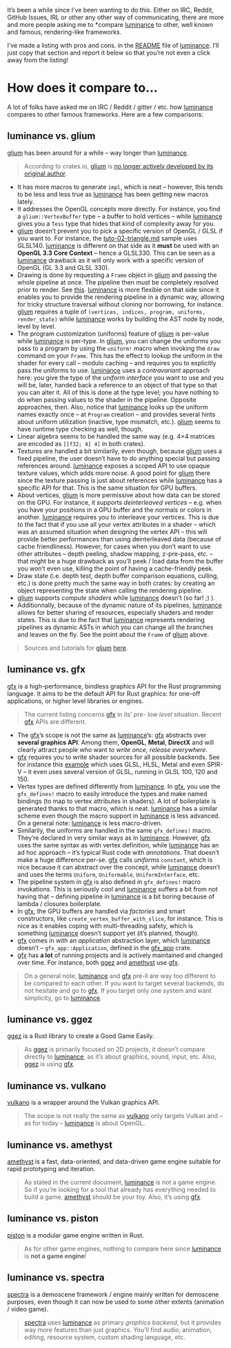 It’s been a while since I’ve been wanting to do this. Either on IRC, Reddit, GitHub Issues, IRL or
other any other way of communicating, there are more and more people asking me to *compare
[luminance] to other, well known and famous, rendering-like frameworks.

I’ve made a listing with pros and cons. in the [README] file of [luminance]. I’ll just copy that
section and report it below so that you’re not even a click away from the listing!

# How does it compare to…

A lot of folks have asked me on IRC / Reddit / gitter / etc. how [luminance] compares to other
famous frameworks. Here are a few comparisons:

## luminance vs. glium

[glium] has been around for a while – way longer than [luminance].

> According to crates.io, [glium] is [no longer actively developed by its original author](https://users.rust-lang.org/t/glium-post-mortem/7063).

- It has more macros to generate `impl`, which is neat – however, this tends to be less and less
  true as [luminance] has been getting new macros lately.
- It addresses the OpenGL concepts more directly. For instance, you find a `glium::VertexBuffer`
  type – a buffer to hold vertices – while [luminance] gives you a `Tess` type that hides that kind
  of complexity away for you.
- [glium] doesn’t prevent you to pick a specific version of OpenGL / GLSL if you want to. For
  instance, the [tuto-02-triangle.md] sample uses GLSL140. [luminance] is different on that
  side as it **must** be used with an **OpenGL 3.3 Core Context** – hence a GLSL330. This can be
  seen as a [luminance] drawback as it will only work with a specific version of OpenGL (GL 3.3 and
  GLSL 330).
- Drawing is done by requesting a `Frame` object in [glium] and passing the whole pipeline at once.
  The pipeline then must be completely resolved prior to render. See
  [this](https://docs.rs/glium/0.20.0/glium/trait.Surface.html#tymethod.draw). [luminance] is more
  flexible on that side since it enables you to provide the rendering pipeline in a dynamic way,
  allowing for tricky structure traversal without cloning nor borrowing, for instance. [glium]
  requires a tuple of `(vertices, indices, program, uniforms, render_state)` while [luminance] works
  by building the AST node by node, level by level.
- The program customization (uniforms) feature of [glium] is per-value while [luminance] is
  per-type. In [glium], you can change the uniforms you pass to a program by using the `uniform!`
  macro when invoking the `draw` command on your `Frame`. This has the effect to lookup the uniform
  in the shader for every call – modulo caching – and requires you to explicitly pass the uniforms
  to use. [luminance] uses a *contravariant* approach here: you give the type of the *uniform
  interface* you want to use and you will be, later, handed back a reference to an object of that
  type so that you can alter it. All of this is done at the type level; you have nothing to do when
  passing values to the shader in the pipeline. Opposite approaches, then. Also, notice that
  [luminance] looks up the uniform names exactly once – at `Program` creation – and provides several
  hints about uniform utilization (inactive, type mismatch, etc.). [glium] seems to have runtime
  type checking as well, though.
- Linear algebra seems to be handled the same way (e.g. 4×4 matrices are encoded as `[[f32; 4] 4]`
  in both crates).
- Textures are handled a bit similarily, even though, because [glium] uses a fixed pipeline, the
  user doesn’t have to do anything special but passing references around. [luminance] exposes a
  scoped API to use opaque texture values, which adds more noise. A good point for [glium] there
  since the texture passing is just about references while [luminance] has a specific API for that.
  This is the same situation for GPU buffers.
- About vertices, [glium] is more permissive about how data can be stored on the GPU. For instance,
  it supports *deinterleaved vertices* – e.g. when you have your positions in
  a GPU buffer and the normals or colors in another. [luminance] requires you to interleave your
  vertices. This is due to the fact that if you use all your vertex attributes in a shader – which
  was an assumed situation when designing the vertex API – this will provide better performances
  than using deinterleaved data (because of cache friendliness). However, for cases when you don’t
  want to use other attributes – depth peeling, shadow mapping, z-pre-pass, etc. – that might be a
  huge drawback as you’ll peek / load data from the buffer you won’t even use, killing the point of
  having a cache-friendly peek.
- Draw state (i.e. depth test, depth buffer comparison equations, culling, etc.) is done pretty much
  the same way in both crates: by creating an object representing the state when calling the
  rendering pipeline.
- [glium] supports *compute shaders* while [luminance] doesn’t (so far! ;) ).
- Additionnally, because of the dynamic nature of its pipelines, [luminance] allows for better
  sharing of resources, especially shaders and render states. This is due to the fact that
  [luminance] represents rendering pipelines as dynamic ASTs in which you can change all the
  branches and leaves on the fly. See the point about the `Frame` of [glium] above.

> Sources and tutorials for [glium] [here](https://github.com/glium/glium/tree/master/book).

## luminance vs. gfx

[gfx] is a high-performance, bindless graphics API for the Rust programming language. It aims to be
the default API for Rust graphics: for one-off applications, or higher level libraries or engines.

> The current listing concerns [gfx] in its’ *pre- low level* situation. Recent [gfx] APIs are
> different.

- The [gfx]’s scope is not the same as [luminance]’s: [gfx] abstracts over **several graphics API**.
  Among them, **OpenGL**, **Metal**, **DirectX** and will clearly attract people who want to *write
	once, release everywhere*.
- [gfx] requires you to write shader sources for all possible backends. See for instance this
  [example](https://github.com/gfx-rs/gfx/tree/pre-ll/examples/cube/shader) which uses
  GLSL, HLSL, Metal and even SPIR-V – it even uses several version of GLSL, running in GLSL 100, 120
  and 150.
- Vertex types are defined differently from [luminance]. In [gfx], you use the `gfx_defines!` macro
  to easily introduce the types and make named bindings (to map to vertex attributes in shaders). A
	lot of boilerplate is generated thanks to that macro, which is neat. [luminance] has a similar
	scheme even though the macro support in [luminance] is less advanced. On a general note:
	[luminance] is less macro-driven.
- Similarily, the uniforms are handled in the same `gfx_defines!` macro. They’re declared in very
  similar ways as in [luminance]. However, [gfx] uses the same syntax as with vertex definition,
	while [luminance] has an ad hoc approach – it’s typical Rust code with *annotations*. That doesn’t
	make a huge difference per-se. [gfx] calls *uniforms* `constant`, which is nice because it can
	abstract over the concept, while [luminance] doesn’t and uses the terms `Uniform`, `Uniformable`,
	`UniformInterface`, etc.
- The pipeline system in [gfx] is also defined in `gfx_defines!` macro invokations. This is
  seriously cool and [luminance] suffers a bit from not having that – defining pipeline in
	[luminance] is a bit boring because of lambda / closures boilerplate.
- In [gfx], the GPU buffers are handled via *factories* and smart constructors, like
  `create_vertex_buffer_with_slice`, for instance. This is nice as it enables coping with
	multi-threading safety, which is something [luminance] doesn’t support yet (it’s planned, though).
- [gfx] comes in with an *application* abstraction layer, which [luminance] doesn’t – 
  `gfx_app::Application`, defined in the [gfx_app] crate.
- [gfx] has **a lot** of running projects and is actively maintained and changed over time. For
  instance, both [ggez] and [amethyst] use [gfx].

> On a general note, [luminance] and [gfx] pre-ll are way too different to be compared to each
> other. If you want to target several backends, do not hesitate and go to [gfx]. If you target only
> one system and want simplicity, go to [luminance].

## luminance vs. ggez

[ggez] is a Rust library to create a Good Game Easily.

> As [ggez] is primarily focused on 2D projects, it doesn’t compare directly to [luminance], as it’s
> about graphics, sound, input, etc. Also, [ggez] is using [gfx].

## luminance vs. vulkano

[vulkano] is a wrapper around the Vulkan graphics API.

> The scope is not really the same as [vulkano] only targets Vulkan and – as for today – [luminance]
> is about OpenGL.

## luminance vs. amethyst

[amethyst] is a fast, data-oriented, and data-driven game engine suitable for rapid prototyping and
iteration.

> As stated in the current document, [luminance] is not a game engine. So if you’re looking for a
> tool that already has everything needed to build a game, [amethyst] should be your toy. Also, it’s
> using [gfx].

## luminance vs. piston

[piston] is a modular game engine written in Rust.

> As for other game engines, nothing to compare here since [luminance] is **not a game engine**!

## luminance vs. spectra

[spectra] is a demoscene framework / engine mainly written for demoscene purposes, even though it
can now be used to some other extents (animation / video game).

> [spectra] uses [luminance] as primary *graphics backend*, but it provides way more features than
> just graphics. You’ll find audio, animation, editing, resource system, custom shading language,
> etc.


[luminance]: https://crates.io/crates/luminance
[vulkano]: https://crates.io/crates/vulkano
[glium]: https://crates.io/crates/glium
[tuto-02-triangle.md]: https://github.com/glium/glium/blob/master/book/tuto-02-triangle.md#program
[gfx]: https://crates.io/crates/gfx
[gfx_app]: https://crates.io/crates/gfx_app
[amethyst]: https://crates.io/crates/amethyst
[ggez]: https://crates.io/crates/ggez
[vulkano]: https://crates.io/crates/vulkano
[piston]: https://crates.io/crates/piston
[spectra]: https://crates.io/crates/spectra
[README]: https://github.com/phaazon/luminance-rs#how-does-it-compare-to
